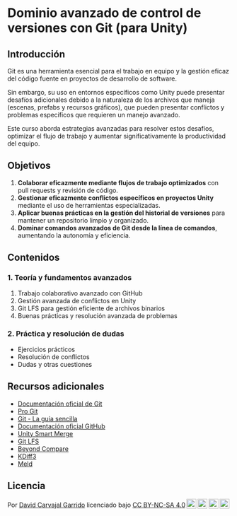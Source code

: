# Dominio avanzado de control de versiones con Git (para Unity)

## Introducción

Git es una herramienta esencial para el trabajo en equipo y la gestión eficaz del código fuente en proyectos de desarrollo de software.

Sin embargo, su uso en entornos específicos como Unity puede presentar desafíos adicionales debido a la naturaleza de los archivos que maneja (escenas, prefabs y recursos gráficos), que pueden presentar conflictos y problemas específicos que requieren un manejo avanzado.

Este curso aborda estrategias avanzadas para resolver estos desafíos, optimizar el flujo de trabajo y aumentar significativamente la productividad del equipo.

## Objetivos

1. **Colaborar eficazmente mediante flujos de trabajo optimizados** con pull requests y revisión de código.
2. **Gestionar eficazmente conflictos específicos en proyectos Unity** mediante el uso de herramientas especializadas.
3. **Aplicar buenas prácticas en la gestión del historial de versiones** para mantener un repositorio limpio y organizado.
4. **Dominar comandos avanzados de Git desde la línea de comandos**, aumentando la autonomía y eficiencia.

## Contenidos

### 1. Teoría y fundamentos avanzados

1. Trabajo colaborativo avanzado con GitHub
2. Gestión avanzada de conflictos en Unity
3. Git LFS para gestión eficiente de archivos binarios
4. Buenas prácticas y resolución avanzada de problemas

### 2. Práctica y resolución de dudas

- Ejercicios prácticos
- Resolución de conflictos
- Dudas y otras cuestiones

## Recursos adicionales

- [Documentación oficial de Git](https://git-scm.com/docs)
- [Pro Git](https://github.com/progit/progit2-es)
- [Git - La guía sencilla](https://rogerdudler.github.io/git-guide/index.es.html)
- [Documentación oficial GitHub](https://docs.github.com/)
- [Unity Smart Merge](https://docs.unity3d.com/Manual/SmartMerge.html)
- [Git LFS](https://git-lfs.com/)
- [Beyond Compare](https://www.scootersoftware.com/)
- [KDiff3](http://kdiff3.sourceforge.net/)
- [Meld](https://meldmerge.org/)

## Licencia

<p xmlns:cc="http://creativecommons.org/ns#" xmlns:dct="http://purl.org/dc/terms/">Por <a rel="cc:attributionURL dct:creator" property="cc:attributionName" href="https://davidcarvajalgarrido.com/">David Carvajal Garrido</a> licenciado bajo <a href="https://creativecommons.org/licenses/by-nc-sa/4.0/?ref=chooser-v1" target="_blank" rel="license noopener noreferrer" style="display:inline-block;">CC BY-NC-SA 4.0<img style="height:22px!important;margin-left:3px;vertical-align:text-bottom;" src="https://mirrors.creativecommons.org/presskit/icons/cc.svg?ref=chooser-v1" alt=""><img style="height:22px!important;margin-left:3px;vertical-align:text-bottom;" src="https://mirrors.creativecommons.org/presskit/icons/by.svg?ref=chooser-v1" alt=""><img style="height:22px!important;margin-left:3px;vertical-align:text-bottom;" src="https://mirrors.creativecommons.org/presskit/icons/nc.svg?ref=chooser-v1" alt=""><img style="height:22px!important;margin-left:3px;vertical-align:text-bottom;" src="https://mirrors.creativecommons.org/presskit/icons/sa.svg?ref=chooser-v1" alt=""></a></p>
